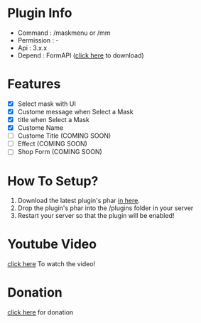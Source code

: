 # Plugin Info
 - Command : /maskmenu or /mm
 - Permission : -
 - Api : 3.x.x
 - Depend : FormAPI ([click here](https://poggit.pmmp.io/p/FormAPI) to download)
 
# Features
 - [x] Select mask with UI
 - [x] Custome message when Select a Mask
 - [x] title when Select a Mask
 - [x] Custome Name
 - [ ] Custome Title (COMING SOON)
 - [ ] Effect (COMING SOON)
 - [ ] Shop Form (COMING SOON)
 
# How To Setup?
1. Download the latest plugin's phar [in here](https://poggit.pmmp.io/ci/misael38/MaskUI).
2. Drop the plugin's phar into the /plugins folder in your server
3. Restart your server so that the plugin will be enabled!

# Youtube Video
 [click here](https://youtu.be/E5RGIQeyRgM) To watch the video!

# Donation
 [click here](https://www.paypal.me/misael38) for donation 


